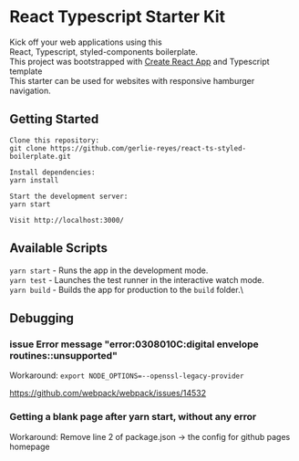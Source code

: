 # React Typescript Starter Kit

Kick off your web applications using this\
React, Typescript, styled-components boilerplate.\
This project was bootstrapped with [Create React App](https://github.com/facebook/create-react-app) and Typescript template\
This starter can be used for websites with responsive hamburger navigation.

## Getting Started
```
Clone this repository:
git clone https://github.com/gerlie-reyes/react-ts-styled-boilerplate.git

Install dependencies:
yarn install

Start the development server:
yarn start

Visit http://localhost:3000/
```

## Available Scripts
`yarn start`  - Runs the app in the development mode.\
`yarn test` - Launches the test runner in the interactive watch mode.\
`yarn build` - Builds the app for production to the `build` folder.\


## Debugging
### issue Error message "error:0308010C:digital envelope routines::unsupported"
Workaround: `export NODE_OPTIONS=--openssl-legacy-provider`

https://github.com/webpack/webpack/issues/14532


### Getting a blank page after yarn start, without any error
Workaround: Remove line 2 of package.json -> the config for github pages homepage
